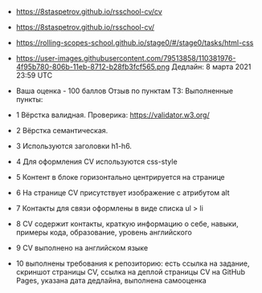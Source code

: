 - https://8staspetrov.github.io/rsschool-cv/cv
- https://8staspetrov.github.io/rsschool-cv/
- https://rolling-scopes-school.github.io/stage0/#/stage0/tasks/html-css
- https://user-images.githubusercontent.com/79513858/110381976-4f95b780-806b-11eb-8712-b28fb3fcf565.png
Дедлайн: 8 марта 2021 23:59 UTC
- Ваша оценка - 100 баллов 
Отзыв по пунктам ТЗ:
Выполненные пункты:
- 1 Вёрстка валидная. Проверика: https://validator.w3.org/ 

- 2 Вёрстка семантическая.

- 3 Используются заголовки h1-h6.  

- 4 Для оформления СV используются css-style

- 5 Контент в блоке горизонтально центрируется на странице 

- 6 На странице СV присутствует изображение с атрибутом alt 

- 7 Контакты для связи оформлены в виде списка ul > li 

- 8 CV содержит контакты, краткую информацию о себе, навыки, примеры кода, образование, уровень английского 

- 9 CV выполнено на английском языке 

- 10 выполнены требования к репозиторию: есть ссылка на задание, скриншот страницы СV, ссылка на деплой страницы CV на GitHub Pages, указана дата дедлайна, выполнена самооценка